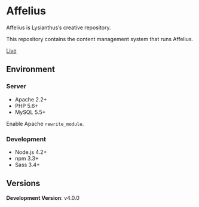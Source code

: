 # Affelius

Affelius is Lysianthus’s creative repository.

This repository contains the content management system that runs Affelius.

[Live](https://affeli.us)

## Environment

### Server

* Apache 2.2+
* PHP 5.6+
* MySQL 5.5+

Enable Apache `rewrite_module`.

### Development

* Node.js 4.2+
* npm 3.3+
* Sass 3.4+

## Versions

**Development Version**: v4.0.0